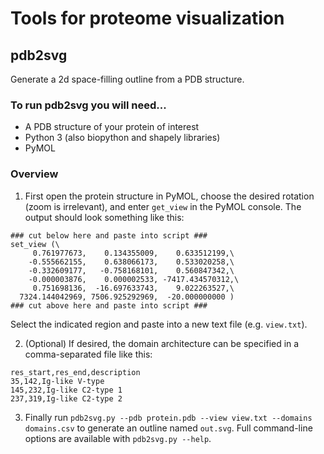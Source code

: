 # Tools for proteome visualization

## pdb2svg
Generate a 2d space-filling outline from a PDB structure.

### To run pdb2svg you will need...
* A PDB structure of your protein of interest
* Python 3 (also biopython and shapely libraries)
* PyMOL

### Overview
1. First open the protein structure in PyMOL, choose the desired rotation (zoom is irrelevant), and enter `get_view` in the PyMOL console. The output should look something like this:
```
### cut below here and paste into script ###
set_view (\
     0.761977673,    0.134355009,    0.633512199,\
    -0.555662155,    0.638066173,    0.533020258,\
    -0.332609177,   -0.758168101,    0.560847342,\
    -0.000003876,    0.000002533, -7417.434570312,\
     0.751698136,  -16.697633743,    9.022263527,\
  7324.144042969, 7506.925292969,  -20.000000000 )
### cut above here and paste into script ###
```
Select the indicated region and paste into a new text file (e.g. `view.txt`).

2. (Optional) If desired, the domain architecture can be specified in a comma-separated file like this:
```
res_start,res_end,description
35,142,Ig-like V-type
145,232,Ig-like C2-type 1
237,319,Ig-like C2-type 2
```

3. Finally run `pdb2svg.py --pdb protein.pdb --view view.txt --domains domains.csv` to generate an outline named `out.svg`. Full command-line options are available with `pdb2svg.py --help`.

